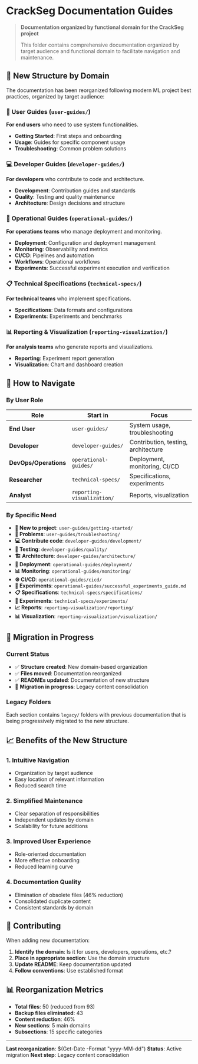 # CrackSeg Documentation Guides

> **Documentation organized by functional domain for the CrackSeg project**
>
> This folder contains comprehensive documentation organized by target audience and functional domain
> to facilitate navigation and maintenance.

## 🎯 New Structure by Domain

The documentation has been reorganized following modern ML project best practices, organized by
target audience:

### 📁 **User Guides** (`user-guides/`)

**For end users** who need to use system functionalities.

- **Getting Started**: First steps and onboarding
- **Usage**: Guides for specific component usage
- **Troubleshooting**: Common problem solutions

### 💻 **Developer Guides** (`developer-guides/`)

**For developers** who contribute to code and architecture.

- **Development**: Contribution guides and standards
- **Quality**: Testing and quality maintenance
- **Architecture**: Design decisions and structure

### 🚀 **Operational Guides** (`operational-guides/`)

**For operations teams** who manage deployment and monitoring.

- **Deployment**: Configuration and deployment management
- **Monitoring**: Observability and metrics
- **CI/CD**: Pipelines and automation
- **Workflows**: Operational workflows
- **Experiments**: Successful experiment execution and verification

### 📋 **Technical Specifications** (`technical-specs/`)

**For technical teams** who implement specifications.

- **Specifications**: Data formats and configurations
- **Experiments**: Experiments and benchmarks

### 📊 **Reporting & Visualization** (`reporting-visualization/`)

**For analysis teams** who generate reports and visualizations.

- **Reporting**: Experiment report generation
- **Visualization**: Chart and dashboard creation

## 📖 How to Navigate

### **By User Role**

| Role | Start in | Focus |
|------|----------|-------|
| **End User** | `user-guides/` | System usage, troubleshooting |
| **Developer** | `developer-guides/` | Contribution, testing, architecture |
| **DevOps/Operations** | `operational-guides/` | Deployment, monitoring, CI/CD |
| **Researcher** | `technical-specs/` | Specifications, experiments |
| **Analyst** | `reporting-visualization/` | Reports, visualization |

### **By Specific Need**

- **🚀 New to project**: `user-guides/getting-started/`
- **🐛 Problems**: `user-guides/troubleshooting/`
- **💻 Contribute code**: `developer-guides/development/`
- **🧪 Testing**: `developer-guides/quality/`
- **🏗️ Architecture**: `developer-guides/architecture/`
- **🚀 Deployment**: `operational-guides/deployment/`
- **📊 Monitoring**: `operational-guides/monitoring/`
- **⚙️ CI/CD**: `operational-guides/cicd/`
- **🧪 Experiments**: `operational-guides/successful_experiments_guide.md`
- **📋 Specifications**: `technical-specs/specifications/`
- **🔬 Experiments**: `technical-specs/experiments/`
- **📈 Reports**: `reporting-visualization/reporting/`
- **📊 Visualization**: `reporting-visualization/visualization/`

## 🔄 Migration in Progress

### **Current Status**

- ✅ **Structure created**: New domain-based organization
- ✅ **Files moved**: Documentation reorganized
- ✅ **READMEs updated**: Documentation of new structure
- 🔄 **Migration in progress**: Legacy content consolidation

### **Legacy Folders**

Each section contains `legacy/` folders with previous documentation that is being progressively
migrated to the new structure.

## 📈 Benefits of the New Structure

### **1. Intuitive Navigation**

- Organization by target audience
- Easy location of relevant information
- Reduced search time

### **2. Simplified Maintenance**

- Clear separation of responsibilities
- Independent updates by domain
- Scalability for future additions

### **3. Improved User Experience**

- Role-oriented documentation
- More effective onboarding
- Reduced learning curve

### **4. Documentation Quality**

- Elimination of obsolete files (46% reduction)
- Consolidated duplicate content
- Consistent standards by domain

## 📝 Contributing

When adding new documentation:

1. **Identify the domain**: Is it for users, developers, operations, etc.?
2. **Place in appropriate section**: Use the domain structure
3. **Update README**: Keep documentation updated
4. **Follow conventions**: Use established format

## 📊 Reorganization Metrics

- **Total files**: 50 (reduced from 93)
- **Backup files eliminated**: 43
- **Content reduction**: 46%
- **New sections**: 5 main domains
- **Subsections**: 15 specific categories

---

**Last reorganization**: $(Get-Date -Format "yyyy-MM-dd")
**Status**: Active migration
**Next step**: Legacy content consolidation
